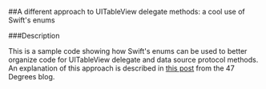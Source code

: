 ##A different approach to UITableView delegate methods: a cool use of Swift's enums

###Description

This is a sample code showing how Swift's enums can be used to better organize code for UITableView delegate and data source protocol methods. An explanation of this approach is described in [this post](http://www.47deg.com) from the 47 Degrees blog.
